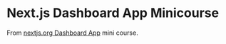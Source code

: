# Next.js Dashboard App Minicourse
From [nextjs.org Dashboard App](https://nextjs.org/learn/dashboard-app) mini course.
